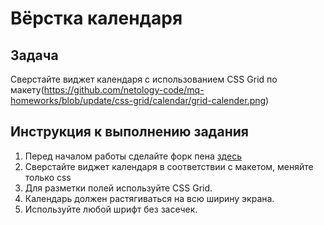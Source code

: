 # Вёрстка календаря

## Задача

Сверстайте виджет календаря с использованием CSS Grid по макету(https://github.com/netology-code/mq-homeworks/blob/update/css-grid/calendar/grid-calender.png)

## Инструкция к выполнению задания
1. Перед началом работы сделайте форк пена [здесь](https://codepen.io/Netology/pen/eYapweg)
2. Сверстайте виджет календаря в соответствии с макетом, меняйте только css
3. Для разметки полей используйте CSS Grid.
4. Календарь должен растягиваться на всю ширину экрана.
5. Используйте любой шрифт без засечек.
